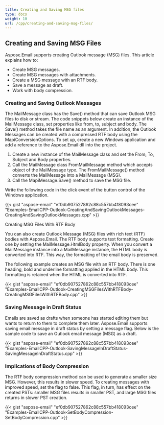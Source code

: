```yaml
---
title: Creating and Saving MSG files
type: docs
weight: 10
url: /cpp/creating-and-saving-msg-files/
---
```


## **Creating and Saving MSG Files**
Aspose.Email supports creating Outlook message (MSG) files. This article explains how to:

- Create MSG messages.
- Create MSG messages with attachments.
- Create a MSG message with an RTF body.
- Save a message as draft.
- Work with body compression.
### **Creating and Saving Outlook Messages**
The MailMessage class has the Save() method that can save Outlook MSG files to disk or stream. The code snippets below create an instance of the MailMessage class, set properties like from, to, subject and body. The Save() method takes the file name as an argument. In addition, the Outlook Messages can be created with a compressed RTF body using the MapiConversionOptions. To set up, create a new Windows application and add a reference to the Aspose.Email dll into the project.

1. Create a new instance of the MailMessage class and set the From, To, Subject and Body properties.
1. Call the MailMessage class FromMailMessage method which accepts object of the MailMessage type. The FromMailMessage() method converts the MailMessage into a MailMessage (MSG).
1. Call the MapiMessage.Save() method to save the MSG file.

Write the following code in the click event of the button control of the Windows application.



{{< gist "aspose-email" "ef0db907527892c88c557bb418093cee" "Examples-EmailCPP-Outlook-CreatingAndSavingOutlookMessages-CreatingAndSavingOutlookMessages.cpp" >}}


Creating MSG Files With RTF Body

You can also create Outlook Message (MSG) files with rich text (RTF) bodies with Aspose.Email. The RTF body supports text formatting. Create one by setting the MailMessage.HtmlBody property. When you convert a MailMessage instance into a MailMessage instance, the HTML body is converted into RTF. This way, the formatting of the email body is preserved.

The following example creates an MSG file with an RTF body. There is one heading, bold and underline formatting applied in the HTML body. This formatting is retained when the HTML is converted into RTF.



{{< gist "aspose-email" "ef0db907527892c88c557bb418093cee" "Examples-EmailCPP-Outlook-CreatingMSGFilesWithRTFBody-CreatingMSGFilesWithRTFBody.cpp" >}}
### **Saving Message in Draft Status**
Emails are saved as drafts when someone has started editing them but wants to return to them to complete them later. Aspose.Email supports saving email message in draft status by setting a message flag. Below is the sample code to save an Outlook email message (MSG) as a draft.



{{< gist "aspose-email" "ef0db907527892c88c557bb418093cee" "Examples-EmailCPP-Outlook-SavingMessageInDraftStatus-SavingMessageInDraftStatus.cpp" >}}
### **Implications of Body Compression**
The RTF body compression method can be used to generate a smaller size MSG. However, this results in slower speed. To creating messages with improved speed, set the flag to false. This flag, in turn, has effect on the created PSTs: smaller MSG files results in smaller PST, and large MSG files returns in slower PST creation.



{{< gist "aspose-email" "ef0db907527892c88c557bb418093cee" "Examples-EmailCPP-Outlook-SetBodyCompression-SetBodyCompression.cpp" >}}



